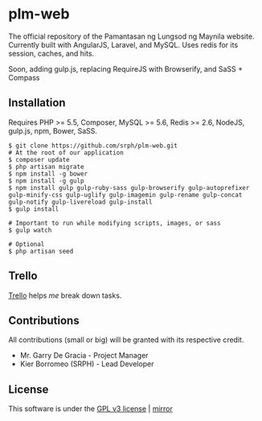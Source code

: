 plm-web
======

The official repository of the Pamantasan ng Lungsod ng Maynila website. Currently built with AngularJS, Laravel, and MySQL. Uses redis for its session, caches, and hits.

Soon, adding gulp.js, replacing RequireJS with Browserify, and SaSS + Compass

## Installation ##

Requires PHP >= 5.5, Composer, MySQL >= 5.6, Redis >= 2.6, NodeJS, gulp.js, npm, Bower, SaSS.

	$ git clone https://github.com/srph/plm-web.git
	# At the root of our application
	$ composer update
	$ php artisan migrate
	$ npm install -g bower
	$ npm install -g gulp
	$ npm install gulp gulp-ruby-sass gulp-browserify gulp-autoprefixer gulp-minify-css gulp-uglify gulp-imagemin gulp-rename gulp-concat gulp-notify gulp-livereload gulp-install
	$ gulp install

	# Important to run while modifying scripts, images, or sass
	$ gulp watch
	
	# Optional
	$ php artisan seed
	
## Trello ##

[Trello](https://trello.com/b/k1vqoXPB/plm-web) helps *me* break down tasks.

## Contributions ##

All contributions (small or big) will be granted with its respective credit.

- Mr. Garry De Gracia - Project Manager
- Kier Borromeo (SRPH) - Lead Developer

## License ##

This software is under the [GPL v3 license](https://github.com/srph/plm-web/blob/master/LICENSE) | [mirror](http://choosealicense.com/licenses/gpl-v3/)